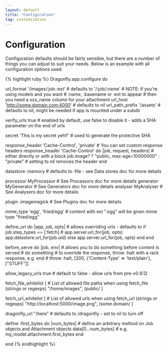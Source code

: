 ```yaml
---
layout: default
title: "Configuration"
tag: customization
---
```


# Configuration
Configuration defaults should be fairly sensible, but there are a number of things you can adjust to suit your needs. Below is an example with all configuration options used.

{% highlight ruby %}
Dragonfly.app.configure do

  url_format '/images/:job.:ext'                   # defaults to '/:job/:name'
                                                   # NOTE: if you're using models and you want
                                                   # :name, :basename or :ext to appear
                                                   # then you need a xxx_name column for your attachment
  url_host 'http://some.domain.com:4000'           # defaults to nil
  url_path_prefix '/assets'                        # defaults to nil, might be needed if app is mounted under a subdir

  verify_urls true # enabled by default, use false to disable it - adds a SHA parameter on the end of urls

  secret 'This is my secret yeh!!' # used to generate the protective SHA

  response_header 'Cache-Control', 'private'                    # You can set custom response headers
  response_header 'Cache-Control' do |job, request, headers|    # either directly or with a block
    job.image? ? "public, max-age=10000000" : "private"         # setting to nil removes the header
  end

  datastore :memory                   # defaults to :file - see Data stores doc for more details

  processor MyProcessor               # See Processors doc for more details
  generator MyGenerator               # See Generators doc for more details
  analyser MyAnalyser                 # See Analysers doc for more details

  plugin :imagemagick                 # See Plugins doc for more details

  mime_type 'egg', 'fried/egg'        # content with ext ".egg" will be given mime type "fried/egg"

  define_url do |app, job, opts|            # allows overriding urls - defaults to
    if job.step_types == [:fetch]           # app.server.url_for(job, opts)
      app.datastore.url_for(job.uid)
    else
      app.server.url_for(job, opts)
    end
  end

  before_serve do |job, env|          # allows you to do something before content is served
    # do something                    # to override the response, throw :halt with a rack response, e.g.
  end                                 #     throw :halt, [200, {'Content-Type' => 'text/plain'}, ["STUFF"]]

  allow_legacy_urls true              # default to false - allow urls from pre-v0.9.12

  fetch_file_whitelist [              # List of allowed file paths when using fetch_file (strings or regexps)
    "/home/images",
    /public/
  ]

  fetch_url_whitelist      [          # List of allowed urls when using fetch_url (strings or regexps)
    "http://localhost:5000/image.png",
    /some\.domain/
  ]

  dragonfly_url "/here"               # defaults to /dragonfly - set to nil to turn off

  define :first_bytes do |num_bytes|  # define an arbitrary method on Job objects and Attachment objects
    data[0...num_bytes]               # e.g. my_model.attachment.first_bytes
  end

end
{% endhighlight %}
